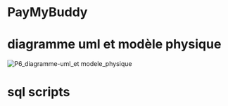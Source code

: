 # PayMyBuddy
# diagramme uml et modèle physique
![P6_diagramme-uml_et modele_physique](https://user-images.githubusercontent.com/97788187/224724062-37b0ee64-f3ff-4652-83d5-8faa9095f54d.png)


# sql scripts
[](src/main/resources/paymybuddy_scripts_sql.sql)

